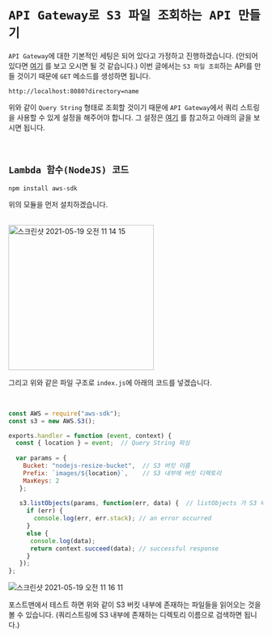 # `API Gateway로 S3 파일 조회하는 API 만들기`

`API Gateway`에 대한 기본적인 세팅은 되어 있다고 가정하고 진행하겠습니다. (안되어 있다면 [여기](https://devlog-wjdrbs96.tistory.com/328) 를 보고 오시면 될 것 같습니다.)
이번 글에서는 `S3 파일 조회`하는 API를 만들 것이기 때문에 `GET` 메소드를 생성하면 됩니다.

```
http://localhost:8080?directory=name
```

위와 같이 `Query String` 형태로 조회할 것이기 때문에 `API Gateway`에서 쿼리 스트링을 사용할 수 있게 설정을 해주어야 합니다. 그 설정은 [여기](https://devlog-wjdrbs96.tistory.com/332) 를 참고하고 아래의 글을 보시면 됩니다.

<br>

## `Lambda 함수(NodeJS) 코드`

```
npm install aws-sdk
```

위의 모듈을 먼저 설치하겠습니다.

<br>

<img width="287" alt="스크린샷 2021-05-19 오전 11 14 15" src="https://user-images.githubusercontent.com/45676906/118746516-5cb4fb00-b893-11eb-902e-8667c9483337.png">

그리고 위와 같은 파일 구조로 `index.js`에 아래의 코드를 넣겠습니다.

<br>

```js
const AWS = require("aws-sdk");
const s3 = new AWS.S3();

exports.handler = function (event, context) {
  const { location } = event;  // Query String 파싱
  
  var params = {
    Bucket: "nodejs-resize-bucket",  // S3 버킷 이름
    Prefix: `images/${location}`,    // S3 내부에 버킷 디렉토리
    MaxKeys: 2
   };
   
   s3.listObjects(params, function(err, data) {  // listObjects 가 S3 버킷 내부의 객체들을 읽어오는 메소드
     if (err) {
       console.log(err, err.stack); // an error occurred
     }
     else {
      console.log(data);
      return context.succeed(data); // successful response
     }           
   });
};
```

![스크린샷 2021-05-19 오전 11 16 11](https://user-images.githubusercontent.com/45676906/118746779-cc2aea80-b893-11eb-810c-ccb63c69ceb7.png)

포스트맨에서 테스트 하면 위와 같이 S3 버킷 내부에 존재하는 파일들을 읽어오는 것을 볼 수 있습니다. (쿼리스트링에 S3 내부에 존재하는 디렉토리 이름으로 검색하면 됩니다.)

